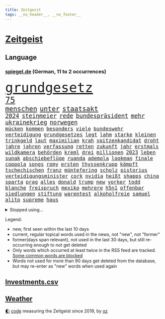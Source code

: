 ```yaml
---
title: Zeitgeist
tags: __no_header__, __no_footer__
---
```


# [Zeitgeist](https://oliz.io/zeitgeist/)

## Language

<h3><a href="https://www.spiegel.de" target="_blank">spiegel.de</a> (German, 11 to 2 occurrences)</h3>
<p style="font-family:monospace">
<span style="font-size:32pt"><a href="news_links.html#grundgesetz" class="current">grundgesetz</a></span>
<br>
<span style="font-size:20pt"><a href="news_links.html#75" class="current">75</a></span>
<br>
<span style="font-size:16pt"><a href="news_links.html#menschen" class="current">menschen</a></span>
<span style="font-size:16pt"><a href="news_links.html#unter" class="current">unter</a></span>
<span style="font-size:16pt"><a href="news_links.html#staatsakt" class="new">staatsakt</a></span>
<br>
<span style="font-size:14pt"><a href="news_links.html#2024" class="current">2024</a></span>
<span style="font-size:14pt"><a href="news_links.html#steinmeier" class="current">steinmeier</a></span>
<span style="font-size:14pt"><a href="news_links.html#rede" class="current">rede</a></span>
<span style="font-size:14pt"><a href="news_links.html#bundespräsident" class="current">bundespräsident</a></span>
<span style="font-size:14pt"><a href="news_links.html#mehr" class="current">mehr</a></span>
<span style="font-size:14pt"><a href="news_links.html#ukrainekrieg" class="current">ukrainekrieg</a></span>
<span style="font-size:14pt"><a href="news_links.html#norwegen" class="current">norwegen</a></span>
<br>
<span style="font-size:12pt"><a href="news_links.html#mücken" class="current">mücken</a></span>
<span style="font-size:12pt"><a href="news_links.html#kommen" class="current">kommen</a></span>
<span style="font-size:12pt"><a href="news_links.html#besonders" class="current">besonders</a></span>
<span style="font-size:12pt"><a href="news_links.html#viele" class="current">viele</a></span>
<span style="font-size:12pt"><a href="news_links.html#bundeswehr" class="current">bundeswehr</a></span>
<span style="font-size:12pt"><a href="news_links.html#verteidigung" class="current">verteidigung</a></span>
<span style="font-size:12pt"><a href="news_links.html#grundgesetzes" class="current">grundgesetzes</a></span>
<span style="font-size:12pt"><a href="news_links.html#legt" class="current">legt</a></span>
<span style="font-size:12pt"><a href="news_links.html#lahm" class="current">lahm</a></span>
<span style="font-size:12pt"><a href="news_links.html#starke" class="current">starke</a></span>
<span style="font-size:12pt"><a href="news_links.html#kleinen" class="current">kleinen</a></span>
<span style="font-size:12pt"><a href="news_links.html#trinkgeld" class="new">trinkgeld</a></span>
<span style="font-size:12pt"><a href="news_links.html#laut" class="current">laut</a></span>
<span style="font-size:12pt"><a href="news_links.html#maximilian" class="current">maximilian</a></span>
<span style="font-size:12pt"><a href="news_links.html#krah" class="current">krah</a></span>
<span style="font-size:12pt"><a href="news_links.html#spitzenkandidat" class="current">spitzenkandidat</a></span>
<span style="font-size:12pt"><a href="news_links.html#droht" class="current">droht</a></span>
<span style="font-size:12pt"><a href="news_links.html#jahre" class="current">jahre</a></span>
<span style="font-size:12pt"><a href="news_links.html#jahren" class="current">jahren</a></span>
<span style="font-size:12pt"><a href="news_links.html#verfassung" class="current">verfassung</a></span>
<span style="font-size:12pt"><a href="news_links.html#retten" class="current">retten</a></span>
<span style="font-size:12pt"><a href="news_links.html#zukunft" class="current">zukunft</a></span>
<span style="font-size:12pt"><a href="news_links.html#jahr" class="current">jahr</a></span>
<span style="font-size:12pt"><a href="news_links.html#erstmals" class="current">erstmals</a></span>
<span style="font-size:12pt"><a href="news_links.html#wildkamera" class="current">wildkamera</a></span>
<span style="font-size:12pt"><a href="news_links.html#behörden" class="current">behörden</a></span>
<span style="font-size:12pt"><a href="news_links.html#kreml" class="current">kreml</a></span>
<span style="font-size:12pt"><a href="news_links.html#drei" class="current">drei</a></span>
<span style="font-size:12pt"><a href="news_links.html#millionen" class="current">millionen</a></span>
<span style="font-size:12pt"><a href="news_links.html#2023" class="current">2023</a></span>
<span style="font-size:12pt"><a href="news_links.html#leben" class="current">leben</a></span>
<span style="font-size:12pt"><a href="news_links.html#sunak" class="current">sunak</a></span>
<span style="font-size:12pt"><a href="news_links.html#abschiebeflüge" class="new">abschiebeflüge</a></span>
<span style="font-size:12pt"><a href="news_links.html#ruanda" class="current">ruanda</a></span>
<span style="font-size:12pt"><a href="news_links.html#ademola" class="new">ademola</a></span>
<span style="font-size:12pt"><a href="news_links.html#lookman" class="new">lookman</a></span>
<span style="font-size:12pt"><a href="news_links.html#finale" class="current">finale</a></span>
<span style="font-size:12pt"><a href="news_links.html#coppola" class="current">coppola</a></span>
<span style="font-size:12pt"><a href="news_links.html#songs" class="current">songs</a></span>
<span style="font-size:12pt"><a href="news_links.html#romy" class="new">romy</a></span>
<span style="font-size:12pt"><a href="news_links.html#ersten" class="current">ersten</a></span>
<span style="font-size:12pt"><a href="news_links.html#thyssenkrupp" class="current">thyssenkrupp</a></span>
<span style="font-size:12pt"><a href="news_links.html#kämpft" class="current">kämpft</a></span>
<span style="font-size:12pt"><a href="news_links.html#tschechischen" class="current">tschechischen</a></span>
<span style="font-size:12pt"><a href="news_links.html#franz" class="current">franz</a></span>
<span style="font-size:12pt"><a href="news_links.html#müntefering" class="new">müntefering</a></span>
<span style="font-size:12pt"><a href="news_links.html#scholz" class="current">scholz</a></span>
<span style="font-size:12pt"><a href="news_links.html#pistorius" class="current">pistorius</a></span>
<span style="font-size:12pt"><a href="news_links.html#verteidigungsminister" class="current">verteidigungsminister</a></span>
<span style="font-size:12pt"><a href="news_links.html#cork" class="new">cork</a></span>
<span style="font-size:12pt"><a href="news_links.html#nvidia" class="current">nvidia</a></span>
<span style="font-size:12pt"><a href="news_links.html#heißt" class="current">heißt</a></span>
<span style="font-size:12pt"><a href="news_links.html#shapps" class="current">shapps</a></span>
<span style="font-size:12pt"><a href="news_links.html#china" class="current">china</a></span>
<span style="font-size:12pt"><a href="news_links.html#sparta" class="new">sparta</a></span>
<span style="font-size:12pt"><a href="news_links.html#prag" class="current">prag</a></span>
<span style="font-size:12pt"><a href="news_links.html#alles" class="current">alles</a></span>
<span style="font-size:12pt"><a href="news_links.html#donald" class="current">donald</a></span>
<span style="font-size:12pt"><a href="news_links.html#trump" class="current">trump</a></span>
<span style="font-size:12pt"><a href="news_links.html#new" class="current">new</a></span>
<span style="font-size:12pt"><a href="news_links.html#yorker" class="current">yorker</a></span>
<span style="font-size:12pt"><a href="news_links.html#todd" class="new">todd</a></span>
<span style="font-size:12pt"><a href="news_links.html#blanche" class="current">blanche</a></span>
<span style="font-size:12pt"><a href="news_links.html#freispruch" class="current">freispruch</a></span>
<span style="font-size:12pt"><a href="news_links.html#mexiko" class="current">mexiko</a></span>
<span style="font-size:12pt"><a href="news_links.html#mehrere" class="current">mehrere</a></span>
<span style="font-size:12pt"><a href="news_links.html#h5n1" class="new">h5n1</a></span>
<span style="font-size:12pt"><a href="news_links.html#offenbar" class="current">offenbar</a></span>
<span style="font-size:12pt"><a href="news_links.html#siedlungen" class="current">siedlungen</a></span>
<span style="font-size:12pt"><a href="news_links.html#stiftung" class="current">stiftung</a></span>
<span style="font-size:12pt"><a href="news_links.html#warentest" class="current">warentest</a></span>
<span style="font-size:12pt"><a href="news_links.html#alkoholfreie" class="current">alkoholfreie</a></span>
<span style="font-size:12pt"><a href="news_links.html#samuel" class="current">samuel</a></span>
<span style="font-size:12pt"><a href="news_links.html#alito" class="new">alito</a></span>
<span style="font-size:12pt"><a href="news_links.html#supreme" class="new">supreme</a></span>
<span style="font-size:12pt"><a href="news_links.html#haus" class="current">haus</a></span>
</p>
<details>
<summary>Stopped using...</summary>
<p class="former" style="font-size:12pt">
beobachtet(1310) umgehen(1310) bereich(1308) beschäftigten(1308) morgen(1307) schatten(1307) bekanntesten(1306) cristiano(1306) einwohner(1306) flüge(1306) gewaltige(1306) hinaus(1306) krankenhäuser(1306) leidet(1306) reiche(1306) richterin(1306) ronaldo(1306) betroffenen(1305) erteilt(1305) jahrzehntelang(1305) soziale(1305) tempo(1305) vorhaben(1305) welle(1305) anleger(1304) personal(1304) pocht(1304) rasant(1304) reformen(1304) werder(1304) bayerische(1303) frankfurter(1303) großteil(1303) jury(1303) summe(1303) uhr(1303) zurzeit(1303) belasten(1302) brexit(1302) vermuten(1302) vielerorts(1302) fbi(1301) führung(1301) joachim(1301) nummer(1301) rat(1301) schröder(1301) street(1301) twitter(1301) präsidentschaftswahl(1300) erlitten(1299) getrennt(1299) schlechten(1299) wm(1299) 2019(1298) 33(1298) bundesländer(1298) bundespolizei(1298) fleisch(1298) gebrochen(1298) illegal(1298) marke(1298) siegte(1298) smartphone(1298) texas(1298) tokio(1298) wälder(1298) aufnahme(1297) trafen(1297) warf(1297) abgehört(1295) anbieten(1295) widerspruch(1295) einreisen(1294) erlebte(1294) zinsen(1294) bestehen(1293) geschäftsführer(1293) großbritanniens(1293) kreis(1293) venezuela(1293) 3000(1292) meint(1292) wien(1290) entsetzen(1289) porsche(1289) 2030(1287) fit(1287) brach(1283) katholischen(1283) skeptisch(1283) dran(1282) schneider(1281) zurückgegangen(1281) eingeleitet(1277) trauert(1275) fußballwm(1274) nasa(1274) klimaziele(1273) informiert(1271) uhaft(1271) geborgen(1269) hinweis(1268) rang(1268) sogenannten(1262) armen(1255) gebieten(1249) heizen(1248) abschluss(1247) einfache(1230) öffnet(1190) fußballstar(1100) militärische(1097) sammelt(1053) ohnehin(1034) gesund(1008) erfolgreichste(1004) russischem(996) börsen(980) teure(973) zeitungsbericht(971) mike(969) entlasten(962) dokumentiert(956) gesetzentwurf(955) tiger(953) abschreckung(943) kunstwerke(941) zentralen(933) einschätzungen(930) stern(927) oppositionsführer(925) lieferungen(919) entsteht(886) sank(879) brennt(873) 87(867) lemke(841) steffi(841) expremier(836) entführung(831) 49(823) einheit(818) verwaltung(807) besetzte(793) lücken(792) söhne(778) künstlerin(774) niedersächsischen(764) bezeichnen(762) fußballerinnen(760) packenden(749) schwarzes(747) verärgert(734) recherchen(731) unterliegt(727) sylt(718) israelis(715) 110(709) dänischen(708) stärksten(695) künstlichen(693) ukrainerusslandkrieg(692) prompt(690) idol(687) anlauf(686) finde(686) setzten(677) braun(676) geste(672) extra(671) demenz(669) erlegen(668) usrepublikaner(662) 2008(650) freigabe(650) scheiden(647) zivile(646) protestbewegung(641) geheime(639) lebenslange(629) einladung(628) heikle(627) sicherer(626) gott(618) farben(616) gendern(615) bundesbank(607) eingreifen(606) entstehen(604) gerechtfertigt(604) ernährung(601) einsamkeit(590) emissionen(588) begegnung(587) dokumentieren(583) niederlagen(581) sportdirektor(581) standard(579) überraschenden(577) pakete(573) härtesten(570) verurteilten(561) außenpolitik(559) leere(555) uskonzern(547) nächtlichen(543) gesprengt(542) kampfjets(537) sydney(535) langsamer(526) gekostet(524) roland(524) game(523) wechselte(523) fenster(520) hauses(516) muster(507) tauchte(507) verschafft(503) wiener(503) praxis(498) gelder(492) ussängerin(490) bruchteil(488) geschadet(486) herstellers(480) muslime(480) miete(473) freier(472) initiative(471) rauchen(470) metropolen(464) unosicherheitsrat(464) vorstandschef(464) republikanische(462) anderson(459) angestiegen(459) 5000(455) beantwortet(446) anderswo(445) brauche(445) toll(444) nordirland(441) zusammenstoß(436) influencer(435) beigetragen(430) wendepunkt(428) reichelt(425) tragischen(425) fakten(423) kindergrundsicherung(418) legalisierung(418) dominieren(417) handelte(414) insolvent(410) allzu(406) angelegenheit(406) erwarteten(406) social(406) fluggesellschaften(397) astronomie(393) victor(383) kleinflugzeug(381) getrieben(375) nachts(372) erging(368) formuliert(365) vierten(364) gästen(363) kuba(359) gegenschlag(356) spektakulären(354) regisseurin(352) anschlägen(350) kredite(350) umstieg(350) gewannen(349) eingeliefert(348) pilot(348) zeitungen(348) alben(345) kalifornischen(343) dortige(342) beckenbauer(341) treu(340) absurd(339) mobilität(339) verzögert(339) luftangriffen(338) hitzewellen(336) zahlungen(332) scott(330) einziehen(328) wahlbetrug(324) model(323) indischer(322) marschflugkörper(320) anschluss(318) unseren(315) awards(311) geheimen(310) benachteiligt(309) hergestellt(309) dortigen(308) auflösung(306) csuchef(305) klagten(305) flieger(303) variante(299) fotografin(297) vormittag(297) desaster(296) ezb(296) sicheren(294) lichtblick(293) verkehrswende(292) todesfall(289) becken(287) julia(287) juristin(285) nördlich(285) showdown(285) staus(285) brutaler(284) sofortige(283) ausbeutung(280) iranischer(280) sechsstellige(280) designer(279) teuersten(268) bayreuth(267) schrecklichen(267) erschweren(266) niemanden(266) militärjunta(265) sprachen(264) wolff(264) angefahren(262) re(262) o’connor(261) brücken(259) milizen(259) trendwende(258) 42(257) ehrung(257) flüsse(257) alaska(256) eigentor(256) sperre(255) gründete(254) antonio(253) schiitenmiliz(252) israeli(251) unterkunft(251) stieß(250) videoapp(249) sperrte(248) superreiche(248) nachzahlen(247) gamer(246) todesursache(246) herrchen(245) kassel(243) väter(242) johann(241) uswahl(241) mittelfeld(240) neubauten(239) abhalten(237) harmlos(236) 61(235) bars(235) leitung(235) a7(230) toptalent(230) bundesverkehrsminister(228) unschuldig(228) mehren(226) sicherheitslage(226) bischof(225) lebende(225) gestaltet(222) weltgrößte(221) fußballweltmeister(219) schockt(219) sibirien(218) werkstatt(218) rekordzahl(217) nachbarland(216) gemüse(215) gestiegene(215) zusammengestoßen(215) 43(214) pub(213) zentralrat(212) pflegekräfte(211) lafontaine(208) oskar(208) versuche(207) 14jährige(206) absicht(206) usrepräsentantenhaus(205) gezielte(204) ukrainehilfen(201) flügels(200) optimistischer(200) 37jähriger(198) briefe(198) store(198) zentralrats(198) israelischem(197) wilde(197) cyberattacken(196) exchef(196) lasst(196) emotionaler(195) ernähren(195) mobilisiert(195) schuf(194) milde(193) jahrelange(192) teilgenommen(192) verlusten(189) tanz(188) vertrieben(188) 1990(187) kilo(187) altbundeskanzler(186) geräumt(186) woods(186) jüdinnen(185) tennisprofi(185) bezirk(184) direkte(183) strafmaßnahmen(183) demokratiefeinde(182) tipp(180) menschenrechte(179) muslimen(179) titeln(179) attraktiver(178) marketing(178) state(178) aktienmarkt(177) austin(177) ingenieur(177) raser(177) zwischenfälle(177) finanzministerium(176) diktatur(174) abzuschaffen(172) myanmars(172) informierte(171) spiels(171) ukrainehilfe(171) wegfallen(171) staatsräson(169) ukrainern(169) strengen(168) aktionäre(167) abgefangen(166) aussetzen(166) benkos(166) siedler(166) student(166) warnzeichen(166) 19jährige(165) staatlicher(165) wetten(164) gespalten(161) group(161) levi(161) traditionelle(161) kostenlos(160) sicherheitspersonal(160) langstreckenflüge(159) mayer(159) freundeskreis(158) kanye(158) begrenzung(157) überträgt(157) bett(156) bundestagswahl(156) ultimatum(156) entspannung(155) telefoniert(155) bot(153) illusion(153) kassieren(153) weiterkommen(153) trainerwechsel(152) pentagon(151) unterbinden(151) überschaubar(151) nehme(150) bernd(149) eupolitiker(148) frachtschiff(148) lloyd(148) zusagen(148) befunden(147) chiemsee(147) verspätung(147) dubai(146) dänemarks(146) rathaus(146) stanley(146) 70jährige(144) diktators(144) heimatort(144) israelbesuch(144) rebellen(144) unverletzt(144) ausgewählt(142) historischer(142) punkterekord(142) störten(142) kältewelle(141) orleans(141) symptome(141) zielen(141) zurückgekehrt(141) cybertrucks(140) demütigungen(140) 56(139) bestem(139) erschoss(139) durchgeführt(137) dynamik(137) studios(137) knapper(136) fortnite(135) gymnasien(135) mathe(135) schlimme(135) zündete(135) herrschaft(134) stefanie(133) überstehen(133) liz(132) reparieren(132) schwestern(132) wundert(132) diversen(131) bahnen(130) frühzeitig(130) gefördert(130) luxemburg(130) ambitionen(129) edin(129) wäldern(129) oma(128) kameramann(127) routinier(127) weißer(127) lauten(126) schleppende(125) amy(124) poltert(124) tabak(124) lehrt(123) geglaubt(121) kulisse(121) palace(121) zugriff(121) containerschiff(120) rammte(120) fotografen(119) wolverhampton(119) gebrannt(118) bevorzugen(117) festgenommenen(117) passte(117) pforzheim(117) befassen(116) effektiv(116) onlineplattform(116) brandenburgischen(115) everton(115) interviewt(115) einzigartigen(114) perfektes(114) rüstungsexporte(114) sonnensystem(114) 59(112) carlson(112) niemals(112) tucker(112) sachschaden(111) 1999(110) asylanträge(110) bränden(110) single(109) spirit(109) asiatische(108) ausgespäht(108) australischer(108) zigaretten(108) detonationen(107) hai(107) hingelegt(107) landsleuten(107) verwehrt(107) canon(106) schaulustige(106) sony(106) roboter(105) typs(104) gegensteuern(103) klamotten(103) premierministerin(103) teamchef(103) verbündete(103) wahlkampfrede(103) isolationshaft(102) mossad(102) ohrfeige(102) wertvolle(102) neuerdings(101) voice(101) 1970(100) 2006(100) kurth(100) lily(100) maskenpflicht(100) behindert(99) engpässe(99) girls(99) zweifache(99) blockierten(98) hype(98) eheschließung(97) leroy(97) oman(97) sané(97) vwkonzern(97) befragte(95) festhalten(95) schifffahrt(95) alarmierte(94) fulda(94) kassenleistung(94) bauch(93) prallte(93) saarländische(93) staub(93) eindringlich(92) wille(92) genuss(91) gespendet(91) hitlergruß(91) marshallplan(91) rod(91) sechsstellig(91) turniersieg(91) 160(90) bosporus(90) einmischung(90) gaspedal(90) spottet(90) ansprüchen(89) coenbrüder(89) erklärungen(89) faire(89) iranischem(89) kinderärzte(89) landeschef(89) mondmission(89) original(89) pay(89) sozialarbeiter(89) 1924(88) expertenrat(88) gedicht(88) natogeneralsekretär(88) stärkeren(88) afdfunktionär(87) einzelner(87) gesperrten(87) konflikts(87) korrigiert(87) ocean(87) podolski(87) stolpert(87) wovon(87) anonymer(86) aufgeklärt(86) feuers(86) geschichtsbücher(86) korallen(86) ramadan(86) schwedischer(86) tieres(86) vergibt(86) verletzungspause(86) exotische(85) notwendigen(85) strukturen(85) bronze(84) erzielten(84) halbfinaleinzug(84) unerschütterliche(84) uniformen(84) angewendet(83) gefälschter(83) neunten(83) stoppten(83) unionspolitiker(83) beschneiden(82) fragil(82) jena(82) kalte(82) landrat(82) nacktbilder(82) bitcoins(81) dopingverdacht(81) drogenschmuggler(81) heroin(81) prüfbericht(81) starensemble(81) universal(81) unpopulären(80) verhandlungstag(80) vorstoßen(80) aktienpaket(79) basketballsuperstar(79) hamiltons(79) hernández(79) herunterzuspielen(79) philippe(79) popsuperstars(79) professoren(79) ruinen(79) zähler(79) ablenkungsmanöver(78) kehl(78) klopps(78) krönt(78) styles(78) zerlegt(78) überbieten(78) 4000(77) abziehen(77) augsburger(77) caren(77) eugipfel(77) fujifilm(77) miosga(77) namibias(77) nestlé(77) nikon(77) toppt(77) verfolgungsjagd(77) versetzt(77) zwang(77) maßgeblich(76) olympiasaison(76) durchfallen(75) einlösen(75) gegessen(75) produktionsrückgang(75) ultra(75) wohne(75) fdpminister(74) gesetzesvorhaben(74) leverkusens(74) zeugenaussage(74) elektrischen(73) equipment(73) fpöchef(73) prestigeprojekts(73) umbaupläne(73) witwe(73) dieter(72) ethnologin(72) gerd(72) langweilt(72) pommes(72) statue(72) unzufriedene(72) dimension(71) facebookkonzern(71) freut(71) gewordene(71) globus(71) hilfspaket(71) hülle(71) intel(71) marathon(71) missachtet(71) nachbessern(71) olivier(71) platte(71) regimes(71) taylorswiftfans(71) 14000(70) geraucht(70) natostaaten(70) raf(70) regelmäßige(70) sparer(70) sportwelt(70) tagt(70) telegram(70) verwandten(70) votum(70) zaubern(70) 42jährigen(69) 58(69) achterbahn(69) auszeit(69) case(69) cold(69) jahresgewinn(69) obst(69) sound(69) suzuki(69) treibhausgasemissionen(69) ussenat(69) weltall(69) ausgesucht(68) civil(68) decker(68) formulierung(68) gefeuert(68) landesvorsitz(68) pose(68) 450(67) anwenden(67) bezahlte(67) drohnenangriffen(67) entschuldigte(67) gemeinsamer(67) gewaltiges(67) glückliche(67) haustür(67) menschenrechtsverletzungen(67) plaudert(67) schwimmer(67) schärfste(67) starkoch(67) unmöglich(67) verendet(67) waffenhilfe(67) darm(66) hakenkreuzschmierereien(66) hirngespinst(66) reichtum(66) repressalien(66) trollt(66) verbal(66) wahlkampfveranstaltung(66) duos(65) groningen(65) julija(65) nawalnaja(65) rücksichtslos(65) skurrile(65) urteilte(65) 1982(64) bewerben(64) erhalt(64) gemäßigte(64) saboteure(64) stimmlich(64) verhungern(64) wirtschaftskrise(64) canaria(63) erhoffte(63) eukommissionspräsidentin(63) gran(63) potter(63) wütet(63) befördert(62) english(62) flugzeughersteller(62) geywitz(62) klara(62) löcher(62) rihanna(62) lud(61) pflichtspiele(61) prüfstand(61) scheidung(61) übertrieben(61) heimpleite(60) substanziellen(60) hörte(59) luxusmarke(59) planung(59) sprang(59) valley(59) äquivalent(59) bedürfnisse(58) grundsätzliches(58) heilbronn(58) lawrow(58) lidl(58) sergej(58) usprofiliga(58) verhängen(58) versöhnung(58) vögel(58) zerstrittene(58) cannabisgesetz(57) dienstreise(57) einfuhr(57) kiffen(57) klagte(57) kremlnahen(57) maxim(57) milden(57) prorussischen(57) spice(57) verfehlen(57) ärztlichen(57) geistliche(56) interviews(56) kannte(56) kriegsverlauf(56) msc(56) usmilitärhilfe(56) 35000(55) anschaffung(55) ehrgeizigen(55) munich(55) persönlichkeit(55) ruth(55) verbannt(55) zuständigen(55) eskalationsstufe(54) usabgeordnete(54) ussanktionen(54) messerstecherei(53) unverzüglich(53) verschollenes(53) andrang(52) berührende(52) beschaffen(52) besetzen(52) bestaunt(52) komplizierten(52) liveschalte(52) unschuld(52) vergehens(52) bomben(51) episode(51) notoperiert(51) spezielles(51) drohe(50) firmengruppe(50) pole(50) willst(50) anmeldung(49) erkämpft(49) firmengelände(49) gestrichene(49) gigantische(49) heidenheims(49) mobilitätsforscher(49) vortragen(49) witziger(49) cannabisverbot(48) dopingfall(48) drebin(48) hassliebe(48) höre(48) kanone(48) klaas(48) liam(48) lukrativ(48) neeson(48) usbotschafter(48) appstores(47) beatmet(47) behinderung(47) enthüllen(47) kirsten(47) kristoffer(47) künstlich(47) olsson(47) urin(47) würdigen(47) aufzeichnung(46) berlinfriedrichshain(46) luise(46) schulzeit(46) südlich(46) verschärfte(46) abgeschlagen(45) cat(45) cook(45) gewagte(45) mehrmonatigen(45) rollstuhlfahrer(45) erschlagen(44) landeskriminalamt(44) plastikverschmutzung(44) vorab(44) wirtschaftsspionage(44) dubiosen(43) holtby(43) mies(43) selbstbewusstsein(43) spionierte(43) vorlage(43) zurückrudern(43) abgrund(42) beschießt(42) f1(42) fastenmonats(42) pessimistisch(42) schrank(42) separatisten(42) sommermärchenprozess(42) 16000(41) bafin(41) indizien(41) kosmos(41) papuaneuguinea(41) polizeiuniform(41) wiederbelebung(41) barrier(40) dominierte(40) pavillon(40) reef(40) regierungschefs(40) sparten(40) stützpunkt(40) batteriepakets(39) gartenteich(39) gesunde(39) geübt(39) millionenzahlungen(39) sicherheitsgefühl(39) unoexperten(39) verona(39) weltranglistenerste(39) weltraumschrott(39) agent(38) kates(38) käufern(38) wendungen(38) 82(37) fluglinie(37) radfahrstreifen(37) ushersteller(37) adidas(36) award(36) hunderten(36) insulaner(36) orientierung(36) playoffteilnahme(36) wiedersehen(36) zaubert(36) krediten(35) milliardenhilfe(35) spannung(35) syrischer(35) tabellenletzten(35) würzig(35) abgebrannt(34) brachen(34) bvbprofi(34) heißes(34) plötzliche(34) unfallstelle(34) vorzubereiten(34) beeindruckende(33) niere(33) respektlos(33) rettungswagen(33) scheut(33) schlagersänger(33) zustände(33) 2029(32) bekannter(32) organspende(32) passagieren(32) techunternehmer(32) titelchance(32) verschlechtern(32) abrufbar(31) flirten(31) altkanzler(30) drosten(30) geeint(30) hassen(30) josh(30) klinikmitarbeiter(30) mentalen(30) superfood(30) clubs(29) eskalierende(29) handelsbeginn(29) klimaanlage(29) komplizierter(29) rüdiger(29) züchten(29) überlässt(29) 44(28) dirigent(28) grundschulen(28) schwangerschaftsabbruch(28) schweigegeldzahlungen(28) schwellenländern(28) tragbar(28) unbegründet(28) zeche(28) no(27) pamela(27) potenzial(27) péter(27) unterschieden(27) ausgelastet(26) einrichtung(26) entlassung(26) fisker(26) großangriff(26) größtes(26) konjunkturprognose(26) louis(26) sechsten(26) armenien(25) beeinflusste(25) desselben(25) gefährt(25) genderverbot(25) isolieren(25) princess(25) tagebuch(25) unzulässig(25) akut(24) benachbarten(24) kurier(24) verschenkt(24) zukommen(24) abtreibungsrecht(23) arzneimittel(23) bahntickets(23) eroller(23) escooter(23) kürzen(23) rutschten(23) schmutzige(23) zählten(23) berühmter(22) biergarten(22) gangs(22) türen(22) alan(21) beschleunigung(21) biergärten(21) brückeneinsturz(21) erdogan(21) erneuert(21) gaspreis(21) geldautomat(21) mathieu(21) poel(21) eheaus(20) entertainer(20) polizistin(20) zivilgesellschaft(20) abbas(19) abgestraft(19) außenexperten(19) brandstiftung(19) falschparker(19) handlungsbedarf(19) hochgeschwindigkeitszug(19) milchstraße(19) containerschiffs(18) drohung(18) fallout(18) intendanz(18) lateinamerika(18) libanesische(18) pink(18) reisebus(18) relativ(18) weltklassespieler(18) churchill(17) dringlicher(17) knauf(17) ungestört(17) alleinsein(16) austrian(16) gezüchtet(16) hommage(16) höherer(16) jam(16) pearl(16) rennfahrer(16) äpfeln(16) angezündet(15) anschläge(15) dunst(15) knochenjob(15) negativrekord(15) photo(15) press(15) sergio(15) spdspitze(15) tabubruch(15) magyar(14) rechnung(14) schürt(14) unbesiegbar(14) verhaften(14) einberufen(13) gucken(13) jubiläumsfeier(13) orenburg(13) szenarien(13) versammelter(13) deepfakes(12) großkonzerne(12) hundebox(12) reporterfrage(12) steinzeit(12) terroristisches(12) unterschätzen(12) verkehrsmittel(12) xiaomi(12) draft(11) genf(11) kaninchen(11) prosieben(11) schlechteste(11) sonnenfinsternis(11)
</p>
</details>
<p>Legend:
<ul>
<li><span class="new">new</span>, first seen within the last 10 days</li>
<li><span class="current">current</span>, regular topical words used in the news, not "new", not "former"</li>
<li><span class="former">former(days span relevant)</span>, not used in the last 30 days, but still re-occurring enough to not get deleted</li>
<li>Only words which occurred at least twice in the RSS feed are tracked. <a href="language/filters.py">Some common words are blocked</a></li>
<li>Words not used for more than 90 days get deleted from the database, but may re-enter as "new" words when used again</li>
</ul>
</p>

## [Investments](investments.html)[.csv](investments.csv)

## [Weather](weather.html)

<footer>
<a href="javascript:toggleTheme()" class="nav">🌓</a>
<a href="https://github.com/ooz/zeitgeist">code</a> measuring the Zeitgeist since 2019, by <a href="https://oliz.io">oz</a>
</footer>
